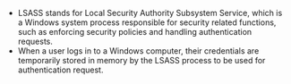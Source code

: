 - LSASS stands for Local Security Authority Subsystem Service, which is a Windows system process responsible for security related functions, such as enforcing security policies and handling authentication requests.
- When a user logs in to a Windows computer, their credentials are temporarily stored in memory by the LSASS process to be used for authentication request.